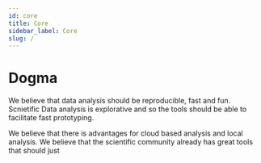 ```yaml
---
id: core
title: Core
sidebar_label: Core
slug: /
---
```


# Dogma

We believe that data analysis should be reproducible, fast and fun.
Scnietific Data analysis is explorative and so the tools should be able to
facilitate fast prototyping.

We believe that there is advantages for cloud based analysis and local analysis.
We believe that the scientific community already has great tools that should just


